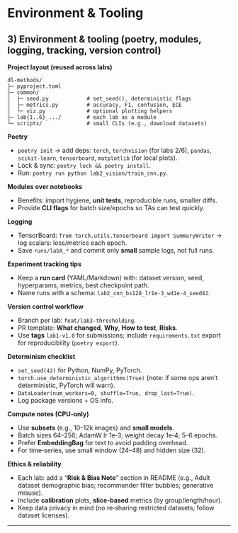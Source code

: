 # Environment & Tooling

## 3) Environment & tooling (poetry, modules, logging, tracking, version control)

**Project layout (reused across labs)**

```
dl-methods/
├─ pyproject.toml
├─ common/
│  ├─ seed.py            # set_seed(), deterministic flags
│  ├─ metrics.py         # accuracy, F1, confusion, ECE
│  └─ viz.py             # optional plotting helpers
├─ lab{1..6}_.../        # each lab as a module
└─ scripts/              # small CLIs (e.g., download datasets)
```

**Poetry**

* `poetry init` → add deps: `torch`, `torchvision` (for labs 2/6), `pandas`, `scikit-learn`, `tensorboard`, `matplotlib` (for local plots).
* Lock & sync: `poetry lock && poetry install`.
* Run: `poetry run python lab2_vision/train_cnn.py`.

**Modules over notebooks**

* Benefits: import hygiene, **unit tests**, reproducible runs, smaller diffs.
* Provide **CLI flags** for batch size/epochs so TAs can test quickly.

**Logging**

* TensorBoard: `from torch.utils.tensorboard import SummaryWriter` → log scalars: loss/metrics each epoch.
* Save `runs/labX_*` and commit only **small** sample logs, not full runs.

**Experiment tracking tips**

* Keep a **run card** (YAML/Markdown) with: dataset version, seed, hyperparams, metrics, best checkpoint path.
* Name runs with a schema: `lab2_cnn_bs128_lr1e-3_wd1e-4_seed42`.

**Version control workflow**

* Branch per lab: `feat/lab3-thresholding`.
* PR template: **What changed**, **Why**, **How to test**, **Risks**.
* Use **tags** `lab1-v1.0` for submissions; include `requirements.txt` export for reproducibility (`poetry export`).

**Determinism checklist**

* `set_seed(42)` for Python, NumPy, PyTorch.
* `torch.use_deterministic_algorithms(True)` (note: if some ops aren’t deterministic, PyTorch will warn).
* `DataLoader(num_workers=0, shuffle=True, drop_last=True)`.
* Log package versions + OS info.

**Compute notes (CPU‑only)**

* Use **subsets** (e.g., 10–12k images) and **small models**.
* Batch sizes 64–256; AdamW lr 1e‑3; weight decay 1e‑4; 5–6 epochs.
* Prefer **EmbeddingBag** for text to avoid padding overhead.
* For time‑series, use small window (24–48) and hidden size (32).

**Ethics & reliability**

* Each lab: add a “**Risk & Bias Note**” section in README (e.g., Adult dataset demographic bias; recommender filter bubbles; generative misuse).
* Include **calibration** plots, **slice‑based** metrics (by group/length/hour).
* Keep data privacy in mind (no re‑sharing restricted datasets; follow dataset licenses).

---

[1]: https://archive.ics.uci.edu/dataset/2/adult?utm_source=chatgpt.com "Adult - UCI Machine Learning Repository"
[2]: https://github.com/zalandoresearch/fashion-mnist "GitHub - zalandoresearch/fashion-mnist: A MNIST-like fashion product database. Benchmark"
[3]: https://archive.ics.uci.edu/dataset/228/sms%2Bspam%2Bcollection?utm_source=chatgpt.com "SMS Spam Collection"
[4]: https://archive.ics.uci.edu/ml/datasets/electricityloaddiagrams20112014?utm_source=chatgpt.com "ElectricityLoadDiagrams20112014"
[5]: https://files.grouplens.org/datasets/movielens/ml-100k-README.txt "files.grouplens.org"
[6]: https://files.grouplens.org/datasets/movielens/ml-latest-small-README.html "files.grouplens.org"

